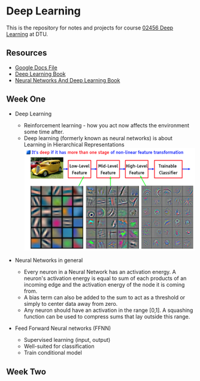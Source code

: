 # Deep Learning

This is the repository for notes and projects for course [02456 Deep Learning](http://kurser.dtu.dk/course/02456) at DTU.

## Resources
* [Google Docs File](https://docs.google.com/document/d/1UYpSF3FguEDg_AT3Vtczj5-DAjdICyHEA3L4KQIOPjo/edit)
* [Deep Learning Book](http://www.deeplearningbook.org)
* [Neural Networks And Deep Learning Book](http://neuralnetworksanddeeplearning.com)

## Week One
* Deep Learning
  * Reinforcement learning - how you act now affects the environment some time after.
  * Deep learning (formerly known as neural networks) is about Learning in Hierarchical Representations
![a](figs/levels.png)
* Neural Networks in general
  * Every neuron in a Neural Network has an activation energy. A neuron's activation energy is equal to sum of each products of an incoming edge and the activation energy of the node it is coming from.
  * A bias term can also be added to the sum to act as a threshold or simply to center data away from zero.
  * Any neuron should have an activation in the range [0,1]. A squashing function can be used to compress sums that lay outside this range.

* Feed Forward Neural networks (FFNN)
  * Supervised learning (input, output)
  * Well-suited for classification
  * Train conditional model

## Week Two
